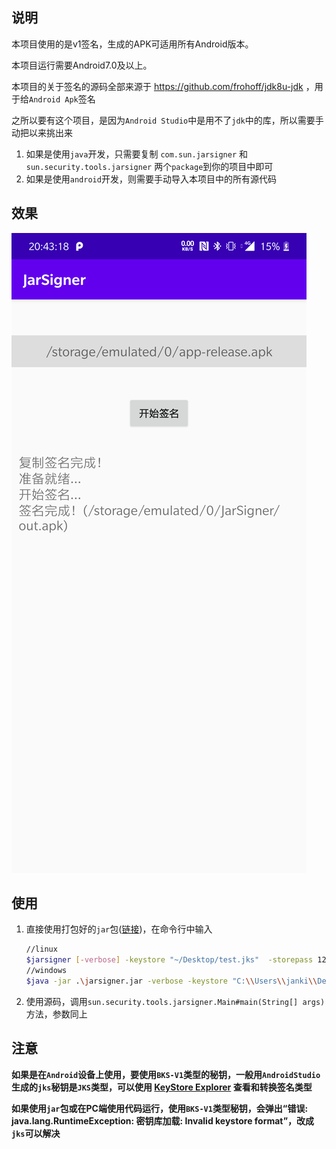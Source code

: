 ## 说明

本项目使用的是v1签名，生成的APK可适用所有Android版本。

本项目运行需要Android7.0及以上。

本项目的关于签名的源码全部来源于 https://github.com/frohoff/jdk8u-jdk ，用于给`Android Apk`签名

之所以要有这个项目，是因为`Android Studio`中是用不了`jdk`中的库，所以需要手动把以来挑出来

1. 如果是使用`java`开发，只需要复制 `com.sun.jarsigner` 和 `sun.security.tools.jarsigner` 两个`package`到你的项目中即可
2. 如果是使用`android`开发，则需要手动导入本项目中的所有源代码

## 效果

![image-20200317204332430](README.assets/image-20200317204332430.png)

## 使用

1. 直接使用打包好的`jar`包([链接](https://github.com/JankingWon/JarSigner/releases))，在命令行中输入

   ```bash
   //linux
   $jarsigner [-verbose] -keystore "~/Desktop/test.jks"  -storepass 123456  -keyPass 123456 -signedjar "~/Desktop/test.apk" "~/Desktop/unsigned.apk" test
   //windows
   $java -jar .\jarsigner.jar -verbose -keystore "C:\\Users\\janki\\Desktop\\test.jks"  -storepass 123456  -keyPass 123456 -signedjar "C:\\Users\\janki\\Desktop\\test.apk" "C:\\Users\\janki\\Desktop\\unsigned.apk" test
   ```

2. 使用源码，调用`sun.security.tools.jarsigner.Main#main(String[] args)`方法，参数同上

## 注意
**如果是在`Android`设备上使用，要使用`BKS-V1`类型的秘钥，一般用`AndroidStudio`生成的`jks`秘钥是`JKS`类型，可以使用 [KeyStore Explorer](https://keystore-explorer.org/) 查看和转换签名类型**

**如果使用`jar`包或在PC端使用代码运行，使用`BKS-V1`类型秘钥，会弹出“错误: java.lang.RuntimeException: 密钥库加载: Invalid keystore format”，改成`jks`可以解决**
